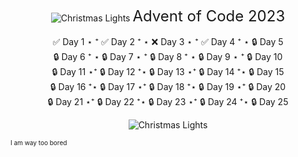 <p align="center">   
<img src="https://i0.wp.com/ccsretailsystems.com/wp-content/uploads/2017/11/Christmas-Dividers-PNG-Photo.png?ssl=1" alt="Christmas Lights"> 
<font size="+2">Advent of Code 2023</font>
<br><br>
✅ Day 1 ⋆ ⁺ ✅ Day 2 ⁺ ⋆ ❌ Day 3 ⋆ ⁺ ✅ Day 4 ⁺ ⋆ 🔒 Day 5 <br>
🔒 Day 6 ⁺ ⋆ 🔒 Day 7 ⋆ ⁺ 🔒 Day 8 ⁺ ⋆ 🔒 Day 9 ⋆ ⁺ 🔒 Day 10<br> 
🔒 Day 11 ⋆⁺ 🔒 Day 12 ⁺⋆ 🔒 Day 13 ⋆⁺ 🔒 Day 14 ⁺⋆ 🔒 Day 15 <br>
🔒 Day 16 ⁺⋆ 🔒 Day 17 ⋆⁺ 🔒 Day 18 ⁺⋆ 🔒 Day 19 ⋆⁺ 🔒 Day 20 <br>
🔒 Day 21 ⋆⁺ 🔒 Day 22 ⁺⋆ 🔒 Day 23 ⋆⁺ 🔒 Day 24 ⁺⋆ 🔒 Day 25 <br> 

</p>

<p align="center">
<img src="https://i0.wp.com/ccsretailsystems.com/wp-content/uploads/2017/11/Christmas-Dividers-PNG-Photo.png?ssl=1" alt="Christmas Lights"> 
<br>

</p>


<font size="-20">I am way too bored</font>